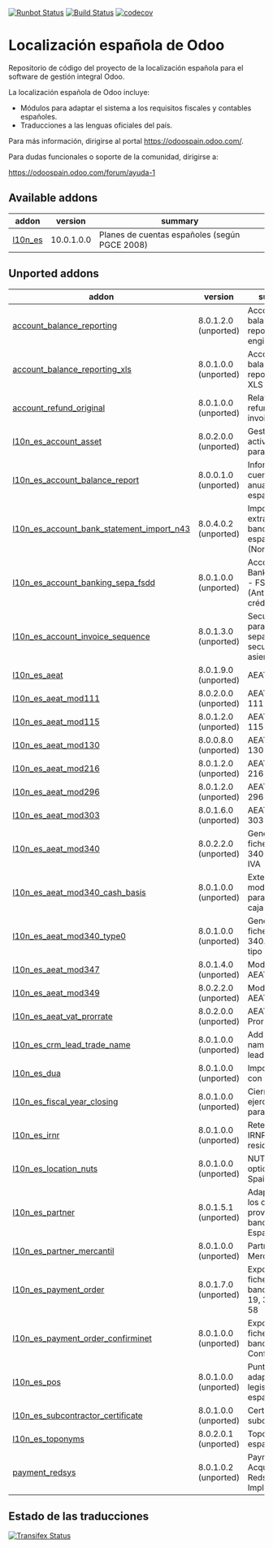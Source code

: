 [![Runbot Status](https://runbot.odoo-community.org/runbot/badge/flat/189/10.0.svg)](https://runbot.odoo-community.org/runbot/repo/github-com-oca-l10n-spain-189)
[![Build Status](https://travis-ci.org/OCA/l10n-spain.svg?branch=10.0)](https://travis-ci.org/OCA/l10n-spain)
[![codecov](https://codecov.io/gh/OCA/l10n-spain/branch/10.0/graph/badge.svg)](https://codecov.io/gh/OCA/l10n-spain)

Localización española de Odoo
=============================

Repositorio de código del proyecto de la localización española para el software
de gestión integral Odoo.

La localización española de Odoo incluye:

* Módulos para adaptar el sistema a los requisitos fiscales y contables
  españoles.
* Traducciones a las lenguas oficiales del país.

Para más información, dirigirse al portal https://odoospain.odoo.com/.

Para dudas funcionales o soporte de la comunidad, dirigirse a:

https://odoospain.odoo.com/forum/ayuda-1

[//]: # (addons)
Available addons
----------------
addon | version | summary
--- | --- | ---
[l10n_es](l10n_es/) | 10.0.1.0.0 | Planes de cuentas españoles (según PGCE 2008)

Unported addons
---------------
addon | version | summary
--- | --- | ---
[account_balance_reporting](account_balance_reporting/) | 8.0.1.2.0 (unported) | Account balance reporting engine
[account_balance_reporting_xls](account_balance_reporting_xls/) | 8.0.1.0.0 (unported) | Account balance reporting to XLS
[account_refund_original](account_refund_original/) | 8.0.1.0.0 (unported) | Relationship refund - origin invoice
[l10n_es_account_asset](l10n_es_account_asset/) | 8.0.2.0.0 (unported) | Gestión de activos fijos para España
[l10n_es_account_balance_report](l10n_es_account_balance_report/) | 8.0.0.1.0 (unported) | Informes de cuentas anuales españoles
[l10n_es_account_bank_statement_import_n43](l10n_es_account_bank_statement_import_n43/) | 8.0.4.0.2 (unported) | Importación de extractos bancarios españoles (Norma 43)
[l10n_es_account_banking_sepa_fsdd](l10n_es_account_banking_sepa_fsdd/) | 8.0.1.0.0 (unported) | Account Banking Sepa - FSDD (Anticipos de crédito)
[l10n_es_account_invoice_sequence](l10n_es_account_invoice_sequence/) | 8.0.1.3.0 (unported) | Secuencia para facturas separada de la secuencia de asientos
[l10n_es_aeat](l10n_es_aeat/) | 8.0.1.9.0 (unported) | AEAT Base
[l10n_es_aeat_mod111](l10n_es_aeat_mod111/) | 8.0.2.0.0 (unported) | AEAT modelo 111
[l10n_es_aeat_mod115](l10n_es_aeat_mod115/) | 8.0.1.2.0 (unported) | AEAT modelo 115
[l10n_es_aeat_mod130](l10n_es_aeat_mod130/) | 8.0.0.8.0 (unported) | AEAT modelo 130
[l10n_es_aeat_mod216](l10n_es_aeat_mod216/) | 8.0.1.2.0 (unported) | AEAT modelo 216
[l10n_es_aeat_mod296](l10n_es_aeat_mod296/) | 8.0.1.2.0 (unported) | AEAT modelo 296
[l10n_es_aeat_mod303](l10n_es_aeat_mod303/) | 8.0.1.6.0 (unported) | AEAT modelo 303
[l10n_es_aeat_mod340](l10n_es_aeat_mod340/) | 8.0.2.2.0 (unported) | Generación de fichero modelo 340 y libro de IVA
[l10n_es_aeat_mod340_cash_basis](l10n_es_aeat_mod340_cash_basis/) | 8.0.1.0.0 (unported) | Extensión del modelo 340 para criterio de caja
[l10n_es_aeat_mod340_type0](l10n_es_aeat_mod340_type0/) | 8.0.1.0.0 (unported) | Generación de fichero modelo 340. Registro tipo 0
[l10n_es_aeat_mod347](l10n_es_aeat_mod347/) | 8.0.1.4.0 (unported) | Modelo 347 AEAT
[l10n_es_aeat_mod349](l10n_es_aeat_mod349/) | 8.0.2.2.0 (unported) | Modelo 349 AEAT
[l10n_es_aeat_vat_prorrate](l10n_es_aeat_vat_prorrate/) | 8.0.2.0.0 (unported) | AEAT - Prorrata de IVA
[l10n_es_crm_lead_trade_name](l10n_es_crm_lead_trade_name/) | 8.0.1.0.0 (unported) | Add trade name field to leads
[l10n_es_dua](l10n_es_dua/) | 8.0.1.0.0 (unported) | Importaciones con DUA
[l10n_es_fiscal_year_closing](l10n_es_fiscal_year_closing/) | 8.0.1.0.0 (unported) | Cierre de ejercicio fiscal para España
[l10n_es_irnr](l10n_es_irnr/) | 8.0.1.0.0 (unported) | Retenciones IRNR (No residentes)
[l10n_es_location_nuts](l10n_es_location_nuts/) | 8.0.1.0.0 (unported) | NUTS specific options for Spain
[l10n_es_partner](l10n_es_partner/) | 8.0.1.5.1 (unported) | Adaptación de los clientes, proveedores y bancos para España
[l10n_es_partner_mercantil](l10n_es_partner_mercantil/) | 8.0.1.0.0 (unported) | Partner Mercantil
[l10n_es_payment_order](l10n_es_payment_order/) | 8.0.1.7.0 (unported) | Exportación de ficheros bancarios CSB 19, 32, 34 y 58
[l10n_es_payment_order_confirminet](l10n_es_payment_order_confirminet/) | 8.0.1.0.0 (unported) | Exportación de fichero bancario Confirminet
[l10n_es_pos](l10n_es_pos/) | 8.0.1.0.0 (unported) | Punto de venta adaptado a la legislación española
[l10n_es_subcontractor_certificate](l10n_es_subcontractor_certificate/) | 8.0.1.0.0 (unported) | Certificado de subcontratista
[l10n_es_toponyms](l10n_es_toponyms/) | 8.0.2.0.1 (unported) | Topónimos españoles
[payment_redsys](payment_redsys/) | 8.0.1.0.2 (unported) | Payment Acquirer: Redsys Implementation

[//]: # (end addons)

Estado de las traducciones
--------------------------
[![Transifex Status](https://www.transifex.com/projects/p/OCA-l10n-spain-10-0/chart/image_png)](https://www.transifex.com/projects/p/OCA-l10n-spain-10-0)
